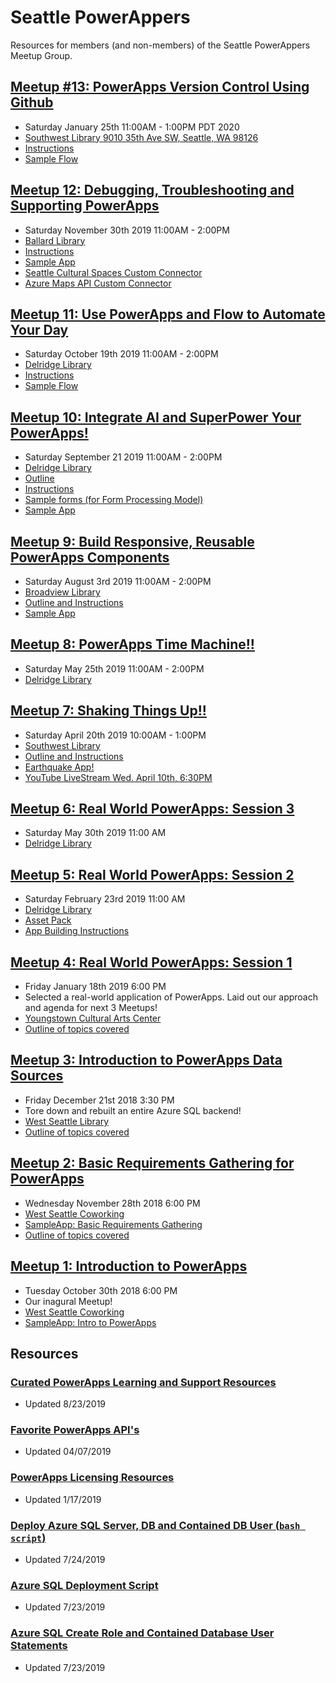 # Seattle PowerAppers
Resources for members (and non-members) of the Seattle PowerAppers Meetup Group.

## [Meetup #13: PowerApps Version Control Using Github](https://www.meetup.com/Seattle-PowerAppers/events/267986040/)
- Saturday January 25th 11:00AM - 1:00PM PDT 2020
- [Southwest Library 9010 35th Ave SW, Seattle, WA 98126](https://www.google.com/maps/place/Southwest+Branch+-+The+Seattle+Public+Library/@47.5225296,-122.378476,17z/data=!3m1!4b1!4m5!3m4!1s0x5490415b59cb97e7:0xa0c0abe7087c7248!8m2!3d47.5225296!4d-122.3762873)
- [Instructions](./outlines/powerappsVersionControl.md)
- [Sample Flow](https://github.com/SeaDude/seattlePowerAppers/raw/master/flows/POWERAPPS_GITHUB_VERSION_CONTROL.zip)

## [Meetup 12: Debugging, Troubleshooting and Supporting PowerApps](https://www.meetup.com/Seattle-PowerAppers/events/266327465/)
- Saturday November 30th 2019 11:00AM - 2:00PM
- [Ballard Library](https://www.spl.org/hours-and-locations/ballard-branch)
- [Instructions](./outlines/powerMaintainability.md)
- [Sample App](https://github.com/SeaDude/seattlePowerAppers/blob/master/apps/SeattleCulturalSpaces_20191126193806.zip)
- [Seattle Cultural Spaces Custom Connector](https://github.com/SeaDude/seattlePowerAppers/blob/master/apps/SeattleCulturalSpaces.swagger.json)
- [Azure Maps API Custom Connector](https://github.com/SeaDude/seattlePowerAppers/blob/master/apps/AzureMaps.json)

## [Meetup 11: Use PowerApps and Flow to Automate Your Day](https://www.meetup.com/Seattle-PowerAppers/events/263286228/)
- Saturday October 19th 2019 11:00AM - 2:00PM
- [Delridge Library](https://www.spl.org/hours-and-locations/delridge-branch)
- [Instructions](./outlines/flowAutomation.md)
- [Sample Flow](https://github.com/SeaDude/seattlePowerAppers/raw/master/apps/automateYourDay.zip)

## [Meetup 10: Integrate AI and SuperPower Your PowerApps!](https://www.meetup.com/Seattle-PowerAppers/events/263286105/)
- Saturday September 21 2019 11:00AM - 2:00PM
- [Delridge Library](https://www.spl.org/hours-and-locations/delridge-branch)
- [Outline](./outlines/AI_BUILDER_MEETUP_OUTLINE.pdf)
- [Instructions](./outlines/AI_BUILDER_MEETUP_INSTRUCTIONS.pdf)
- [Sample forms (for Form Processing Model)](https://github.com/SeaDude/seattlePowerAppers/raw/master/assets/sampleForms.zip)
- [Sample App](https://github.com/SeaDude/seattlePowerAppers/raw/master/apps/MEETUP_AI_BUILDER_20190921153813.zip)

## [Meetup 9: Build Responsive, Reusable PowerApps Components](https://www.meetup.com/Seattle-PowerAppers/events/263285700/)
- Saturday August 3rd 2019 11:00AM - 2:00PM
- [Broadview Library](https://www.spl.org/hours-and-locations/broadview-branch)
- [Outline and Instructions](./outlines/responsiveApps.md)
- [Sample App](./apps/ResponsiveReusableComponents.msapp)

## [Meetup 8: PowerApps Time Machine!!](https://www.meetup.com/Seattle-PowerAppers/events/261340897/)
- Saturday May 25th 2019 11:00AM - 2:00PM
- [Delridge Library](https://www.spl.org/hours-and-locations/delridge-branch)

## [Meetup 7: Shaking Things Up!!](https://www.meetup.com/Seattle-PowerAppers/events/260438267/)
- Saturday April 20th 2019 10:00AM - 1:00PM
- [Southwest Library](https://www.spl.org/hours-and-locations/southwest-branch)
- [Outline and Instructions](./outlines/shakeThingsUp.md)
- [Earthquake App!](./apps/earthquakeApp_LIVESTREAM.msapp)
- [YouTube LiveStream Wed. April 10th, 6:30PM](https://www.youtube.com/watch?v=Th4tNQJWvUQ)

## [Meetup 6: Real World PowerApps: Session 3](https://www.meetup.com/Seattle-PowerAppers/events/259621354/)

- Saturday May 30th 2019 11:00 AM
- [Delridge Library](https://www.spl.org/hours-and-locations/delridge-branch)

## [Meetup 5: Real World PowerApps: Session 2](https://www.meetup.com/Seattle-PowerAppers/events/258614987/)

- Saturday February 23rd 2019 11:00 AM
- [Delridge Library](https://www.spl.org/hours-and-locations/delridge-branch)
- [Asset Pack](./assets/session2.zip)
- [App Building Instructions](./outlines/RealWorldSession2Instructions.md)

## [Meetup 4: Real World PowerApps: Session 1](https://www.meetup.com/Seattle-PowerAppers/events/257957726/)

- Friday January 18th 2019 6:00 PM
- Selected a real-world application of PowerApps. Laid out our approach and agenda for next 3 Meetups!
- [Youngstown Cultural Arts Center](http://youngstownarts.org/)
- [Outline of topics covered](./outlines/realWorldPowerApps1.md)

## [Meetup 3: Introduction to PowerApps Data Sources](https://www.meetup.com/Seattle-PowerAppers/events/lfjklqyxqbjc/)

- Friday December 21st 2018 3:30 PM
- Tore down and rebuilt an entire Azure SQL backend!
- [West Seattle Library](https://www.spl.org/hours-and-locations/west-seattle-branch)
- [Outline of topics covered](./outlines/introToDataSources.md)

## [Meetup 2: Basic Requirements Gathering for PowerApps](https://www.meetup.com/Seattle-PowerAppers/events/pcchlqyxpblc/)

- Wednesday November 28th 2018 6:00 PM
- [West Seattle Coworking](http://www.westseattlecoworking.com/)
- [SampleApp: Basic Requirements Gathering](./apps/basicRequirements.msapp)
- [Outline of topics covered](./outlines/basicReqGathering.md)

## [Meetup 1: Introduction to PowerApps](https://www.meetup.com/Seattle-PowerAppers/events/jkkrkqyxnbpc/)

- Tuesday October 30th 2018 6:00 PM
- Our inagural Meetup! 
- [West Seattle Coworking](http://www.westseattlecoworking.com/)
- [SampleApp: Intro to PowerApps](./apps/introToPowerapps.msapp)

## Resources

### [Curated PowerApps Learning and Support Resources](./gettingStartedResources.md)

- Updated 8/23/2019

### [Favorite PowerApps API's](./favoriteAPIs.md)

- Updated 04/07/2019

### [PowerApps Licensing Resources](./powerappsLicensing.md)

- Updated 1/17/2019

### [Deploy Azure SQL Server, DB and Contained DB User (`bash script`)](./deployAzureSql.md)

- Updated 7/24/2019

### [Azure SQL Deployment Script](./createAzureSQLServerAndDB.sh)

- Updated 7/23/2019

### [Azure SQL Create Role and Contained Database User Statements](./addUsers.sql)

- Updated 7/23/2019
